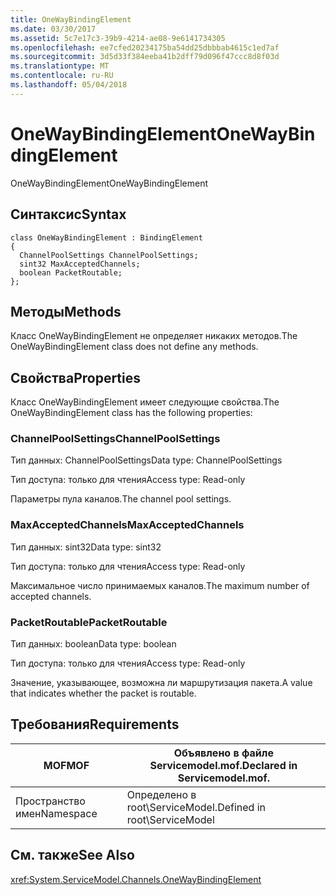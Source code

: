 ```yaml
---
title: OneWayBindingElement
ms.date: 03/30/2017
ms.assetid: 5c7e17c3-39b9-4214-ae08-9e6141734305
ms.openlocfilehash: ee7cfed20234175ba54dd25dbbbab4615c1ed7af
ms.sourcegitcommit: 3d5d33f384eeba41b2dff79d096f47ccc8d8f03d
ms.translationtype: MT
ms.contentlocale: ru-RU
ms.lasthandoff: 05/04/2018
---
```

# <a name="onewaybindingelement"></a><span data-ttu-id="88cf7-102">OneWayBindingElement</span><span class="sxs-lookup"><span data-stu-id="88cf7-102">OneWayBindingElement</span></span>
<span data-ttu-id="88cf7-103">OneWayBindingElement</span><span class="sxs-lookup"><span data-stu-id="88cf7-103">OneWayBindingElement</span></span>  
  
## <a name="syntax"></a><span data-ttu-id="88cf7-104">Синтаксис</span><span class="sxs-lookup"><span data-stu-id="88cf7-104">Syntax</span></span>  
  
```  
class OneWayBindingElement : BindingElement  
{  
  ChannelPoolSettings ChannelPoolSettings;  
  sint32 MaxAcceptedChannels;  
  boolean PacketRoutable;  
};  
```  
  
## <a name="methods"></a><span data-ttu-id="88cf7-105">Методы</span><span class="sxs-lookup"><span data-stu-id="88cf7-105">Methods</span></span>  
 <span data-ttu-id="88cf7-106">Класс OneWayBindingElement не определяет никаких методов.</span><span class="sxs-lookup"><span data-stu-id="88cf7-106">The OneWayBindingElement class does not define any methods.</span></span>  
  
## <a name="properties"></a><span data-ttu-id="88cf7-107">Свойства</span><span class="sxs-lookup"><span data-stu-id="88cf7-107">Properties</span></span>  
 <span data-ttu-id="88cf7-108">Класс OneWayBindingElement имеет следующие свойства.</span><span class="sxs-lookup"><span data-stu-id="88cf7-108">The OneWayBindingElement class has the following properties:</span></span>  
  
### <a name="channelpoolsettings"></a><span data-ttu-id="88cf7-109">ChannelPoolSettings</span><span class="sxs-lookup"><span data-stu-id="88cf7-109">ChannelPoolSettings</span></span>  
 <span data-ttu-id="88cf7-110">Тип данных: ChannelPoolSettings</span><span class="sxs-lookup"><span data-stu-id="88cf7-110">Data type: ChannelPoolSettings</span></span>  
  
 <span data-ttu-id="88cf7-111">Тип доступа: только для чтения</span><span class="sxs-lookup"><span data-stu-id="88cf7-111">Access type: Read-only</span></span>  
  
 <span data-ttu-id="88cf7-112">Параметры пула каналов.</span><span class="sxs-lookup"><span data-stu-id="88cf7-112">The channel pool settings.</span></span>  
  
### <a name="maxacceptedchannels"></a><span data-ttu-id="88cf7-113">MaxAcceptedChannels</span><span class="sxs-lookup"><span data-stu-id="88cf7-113">MaxAcceptedChannels</span></span>  
 <span data-ttu-id="88cf7-114">Тип данных: sint32</span><span class="sxs-lookup"><span data-stu-id="88cf7-114">Data type: sint32</span></span>  
  
 <span data-ttu-id="88cf7-115">Тип доступа: только для чтения</span><span class="sxs-lookup"><span data-stu-id="88cf7-115">Access type: Read-only</span></span>  
  
 <span data-ttu-id="88cf7-116">Максимальное число принимаемых каналов.</span><span class="sxs-lookup"><span data-stu-id="88cf7-116">The maximum number of accepted channels.</span></span>  
  
### <a name="packetroutable"></a><span data-ttu-id="88cf7-117">PacketRoutable</span><span class="sxs-lookup"><span data-stu-id="88cf7-117">PacketRoutable</span></span>  
 <span data-ttu-id="88cf7-118">Тип данных: boolean</span><span class="sxs-lookup"><span data-stu-id="88cf7-118">Data type: boolean</span></span>  
  
 <span data-ttu-id="88cf7-119">Тип доступа: только для чтения</span><span class="sxs-lookup"><span data-stu-id="88cf7-119">Access type: Read-only</span></span>  
  
 <span data-ttu-id="88cf7-120">Значение, указывающее, возможна ли маршрутизация пакета.</span><span class="sxs-lookup"><span data-stu-id="88cf7-120">A value that indicates whether the packet is routable.</span></span>  
  
## <a name="requirements"></a><span data-ttu-id="88cf7-121">Требования</span><span class="sxs-lookup"><span data-stu-id="88cf7-121">Requirements</span></span>  
  
|<span data-ttu-id="88cf7-122">MOF</span><span class="sxs-lookup"><span data-stu-id="88cf7-122">MOF</span></span>|<span data-ttu-id="88cf7-123">Объявлено в файле Servicemodel.mof.</span><span class="sxs-lookup"><span data-stu-id="88cf7-123">Declared in Servicemodel.mof.</span></span>|  
|---------|-----------------------------------|  
|<span data-ttu-id="88cf7-124">Пространство имен</span><span class="sxs-lookup"><span data-stu-id="88cf7-124">Namespace</span></span>|<span data-ttu-id="88cf7-125">Определено в root\ServiceModel.</span><span class="sxs-lookup"><span data-stu-id="88cf7-125">Defined in root\ServiceModel</span></span>|  
  
## <a name="see-also"></a><span data-ttu-id="88cf7-126">См. также</span><span class="sxs-lookup"><span data-stu-id="88cf7-126">See Also</span></span>  
 <xref:System.ServiceModel.Channels.OneWayBindingElement>
